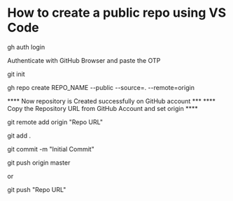 # How to create a public repo using VS Code 

gh auth login

Authenticate with GitHub Browser and paste the OTP 

git init

gh repo create REPO_NAME --public --source=. --remote=origin

**** Now repository is Created successfully on GitHub account ***
**** Copy the Repository URL from GitHub Account and set origin ****

git remote add origin "Repo URL"

git add .

git commit -m "Initial Commit"

git push origin master

or

git push "Repo URL"

